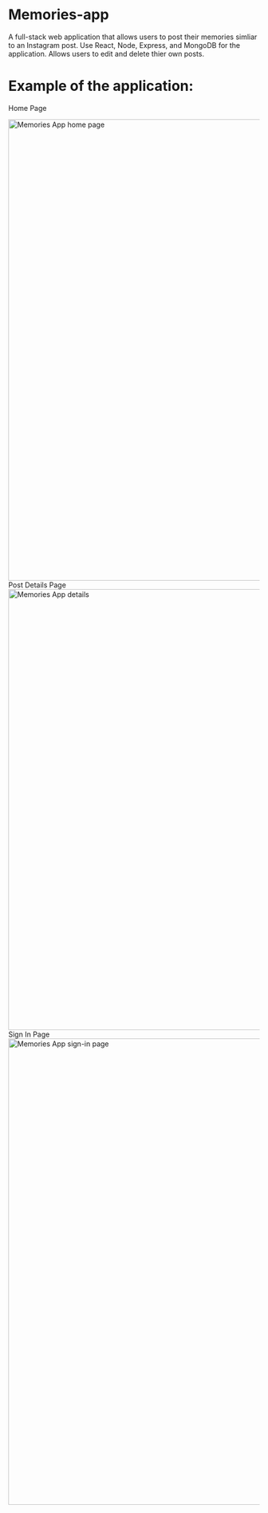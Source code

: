 # Memories-app
A full-stack web application that allows users to post their memories simliar to an Instagram post. Use React, Node, Express, and MongoDB for the application. Allows users to edit and delete thier own posts. 


# Example of the application: 

Home Page

<img width="925" alt="Memories App home page" src="https://user-images.githubusercontent.com/96404504/182692558-d1be8216-a75c-4282-b000-7c89a51e776f.png">
Post Details Page

<img width="884" alt="Memories App details" src="https://user-images.githubusercontent.com/96404504/182692587-389f2cd0-c11d-44e2-87ca-4390753a2ccc.png">
Sign In Page

<img width="935" alt="Memories App sign-in page" src="https://user-images.githubusercontent.com/96404504/182692601-72b94976-40ec-4caa-8848-067ea9795fc9.png">
